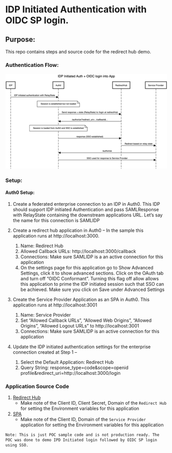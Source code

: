 # IDP Initiated Authentication with OIDC SP login. 

## Purpose:
This repo contains steps and source code for the redirect hub demo.

### Authentication Flow:
 ![IDP Initiated flow](/IDP-Auth-authorize-SequenceDiagram.jpg) 

### Setup:

#### Auth0 Setup:

1. Create a federated enterprise connection to an IDP in Auth0. This IDP should support IDP initiated Authentication and pass SAMLResponse with RelayState containing the downstream applications URL. Let’s say the name for this connection is SAMLIDP

2. Create a redirect hub application in Auth0 – In the sample this application runs at http://localhost:3000. 
    1. Name: Redirect Hub
    2. Allowed Callback URLs: http://localhost:3000/callback
    3. Connections: Make sure SAMLIDP is a an active connection for this application
    4.	On the settings page for this application go to Show Advanced Settings, click it to show advanced sections. Click on the OAuth tab and turn off “OIDC Conformant”. Turning this flag off allow allows this application to prime the IDP initiated session such that SSO can be achieved. Make sure you click on Save under Advanced Settings

3.	Create the Service Provider Application as an SPA in Auth0. This application runs at http://localhost:3001
    1.	Name: Service Provider
    2.	Set “Allowed Callback URLs”, “Allowed Web Origins”, “Allowed Origins”, “Allowed Logout URLs” to http://localhost:3001 
    3.	Connections: Make sure SAMLIDP is an active connection for this application

4.	Update the IDP initiated authentication settings for the enterprise connection created at Step 1 – 
    1.	Select the Default Application: Redirect Hub
    2.	Query String: response_type=code&scope=openid profile&redirect_uri=http://localhost:3000/login


### Application Source Code
1. [Redirect Hub](/redirecthub)
    - Make note of the Client ID, Client Secret, Domain of the `Redirect Hub` for setting the Environment variables for this application      
2. [SPA](/spa)
    - Make note of the Client ID, Domain of the `Service Provider` application for setting the Environment variables for this application

```
Note: This is just POC sample code and is not production ready. The POC was done to demo IPD Initiated login followed by OIDC SP login using SSO.
```
 
